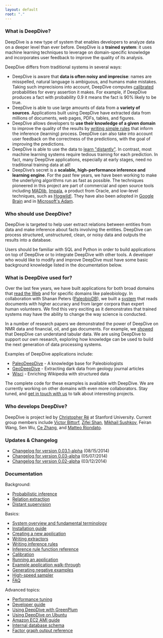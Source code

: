 ```yaml
---
layout: default
root: "."
---
```


### What is DeepDive?

DeepDive is a new type of system that enables developers to analyze data on a
deeper level than ever before. DeepDive is a **trained system**: it uses machine
learning techniques to leverage on domain-specific knowledge and incorporates
user feedback to improve the quality of its analysis.

DeepDive differs from traditional systems in several ways:

- DeepDive is aware that **data is often noisy and imprecise**: names are
  misspelled, natural language is ambiguous, and humans make mistakes. Taking
  such imprecisions into account, DeepDive computes
  [calibrated](doc/calibration.html) probabilities for every assertion
  it makes. For example, if DeepDive produces a fact with probability 0.9 it
  means the fact is 90% likely to be true. 
- DeepDive is able to use large amounts of data from a **variety of sources**.
  Applications built using DeepDive have extracted data from millions of
  documents, web pages, PDFs, tables, and figures.
- DeepDive allows developers to **use their knowledge of a given domain** to
  improve the quality of the results by [writing simple
  rules](doc/inference_rules.html) that inform the inference (learning) process.
  DeepDive can also take into account user feedback on the correctness of the
  predictions, with the goal of improving the predictions.
- DeepDive is able to use the data to [learn
  "distantly"](doc/relation_extraction.html). In contrast, most machine
  learning systems require tedious training for each prediction. In fact,
  many DeepDive applications, especially at early stages, need no traditional
  training data at all!
- DeepDive’s secret is a **scalable, high-performance inference and learning
  engine**. For the past few years, we have been working to make the underlying
  algorithms run as fast as possible. The techniques pioneered in this project
  are part of commercial and open source tools including
  [MADlib](http://madlib.net/),
  [Impala](http://www.cloudera.com/content/cloudera/en/products-and-services/cdh/impala.html),
  a product from Oracle, and low-level techniques, such as
  [Hogwild!](http://www.eecs.berkeley.edu/~brecht/papers/hogwildTR.pdf). They
  have also been adopted in [Google
  Brain](http://static.googleusercontent.com/media/research.google.com/en/us/archive/unsupervised_icml2012.pdf)
  and in [Microsoft's Adam](http://www.wired.com/2014/07/microsoft-adam/).

### Who should use DeepDive?

DeepDive is targeted to help user extract relations between entities from data
and make inference about facts involving the entities. DeepDive can process
structured, unstructured, clean, or noisy data and outputs the results into a
database.

Users should be familiar with SQL and Python in order to build applications on
top of DeepDive or to integrate DeepDive with other tools. A developer who
would like to modify and improve DeepDive must have some basic background
knowledge listed in the documentation below. 

### What is DeepDive used for?

Over the last few years, we have built applications for both broad domains that
[read the Web](https://www.youtube.com/watch?v=Q1IpE9_pBu4) and for specific
domains like paleobiology. In collaboration with Shanan Peters
([PaleobioDB](http://paleobiodb.org/)), we built a
[system](https://www.youtube.com/watch?v=Cj2-dQ2nwoY) that reads documents with
higher accuracy and from larger corpora than expert human volunteers. We find
this very exciting as it demonstrates that trained systems may have the ability
to change the way science is conducted. 

In a number of research papers we demonstrated the power of DeepDive on NMR data
and financial, oil, and gas documents. For example, we
[showed](http://cs.stanford.edu/people/chrismre/papers/jointable-acl.pdf) that
DeepDive can understand tabular data. We are using DeepDive to support our own
research, exploring how knowledge can be used to build the next generation of data
processing systems.

Examples of DeepDive applications include:

- [PaleoDeepDive](https://www.youtube.com/watch?v=Cj2-dQ2nwoY) - A knowledge base for Paleobiologists
- [GeoDeepDive](https://www.youtube.com/watch?v=X8uhs28O3eA) - Extracting dark data from geology journal articles
- [Wisci](https://www.youtube.com/watch?v=Q1IpE9_pBu4) - Enriching Wikipedia with structured data

The complete code for these examples is available with DeepDive. We are
currently working on other domains with even more collaborators. Stay tuned, and
[get in touch with us](mailto:contact.hazy@gmail.com) to talk about interesting
projects.

### Who develops DeepDive?

DeepDive is project led by [Christopher
Ré](http://cs.stanford.edu/people/chrismre/) at Stanford University. Current
group members include [Victor Bittorf](http://pages.cs.wisc.edu/~bittorf/),
[Zifei Shan](http://www.zifeishan.org/), [Mikhail
Sushkov](https://www.linkedin.com/pub/mikhail-sushkov/26/638/537), Feiran Wang,
Sen Wu, [Ce Zhang](http://pages.cs.wisc.edu/~czhang/), and [Matteo
Riondato](http://cs.brown.edu/~matteo/).

### Updates &amp; Changelog 

- [Changelog for version 0.03.1-alpha](doc/changelog/0.03.1-alpha.html) (08/15/2014)
- [Changelog for version 0.03-alpha](doc/changelog/0.03-alpha.html) (05/07/2014)
- [Changelog for version 0.02-alpha](doc/changelog/0.02-alpha.html) (03/12/2014)

### <a name="documentation" href="#"></a> Documentation

Background:

- [Probabilistic inference](doc/general/inference.html)
- [Relation extraction](doc/general/relation_extraction.html)
- [Distant supervision](doc/general/distant_supervision.html)

Basics:

- [System overview and fundamental terminology](doc/basics/overview.html)
- [Installation guide](doc/basics/installation.html)
- [Creating a new application](doc/basics/writing.html)
- [Writing extractors](doc/basics/extractors.html)
- [Writing inference rules](doc/basics/inference_rules.html)
- [Inference rule function reference](doc/basics/inference_rule_functions.html)
- [Calibration](doc/basics/calibration.html)
- [Running an application](doc/basics/running.html)
- [Example application walk-through](doc/basics/walkthrough.html)
- [Generating negative examples](doc/basics/generating_negative_examples.html)
- [High-speed sampler](doc/basics/sampler.html)
- [FAQ](doc/basics/faq.html)

Advanced topics:

- [Performance tuning](doc/advanced/performance.html)
- [Developer guide](doc/advanced/developer.html)
- [Using DeepDive with GreenPlum](doc/advanced/greenplum.html)
- [Using DeepDive on Ubuntu](doc/advanced/ubuntu.html)
- [Amazon EC2 AMI guide](doc/advanced/ec2.html)
- [Internal database schema](doc/advanced/reserved_tables.html)
- [Factor graph output reference](doc/advanced/factor_graph_schema.html)

